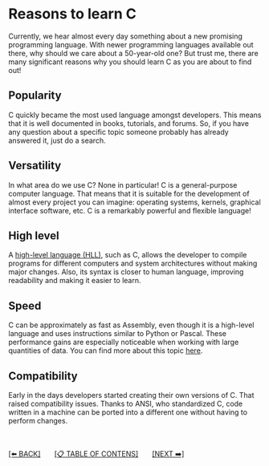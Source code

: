 # Reasons to learn C

Currently, we hear almost every day something about a new promising programming language. With newer programming languages available out there, why should we care about a 50-year-old one? But trust me, there are many significant reasons why you should learn C as you are about to find out!

## Popularity

C quickly became the most used language amongst developers. This means that it is well documented in books, tutorials, and forums. So, if you have any question about a specific topic someone probably has already answered it, just do a search.

## Versatility

In what area do we use C? None in particular! C is a general-purpose computer language. That means that it is suitable for the development of almost every project you can imagine: operating systems, kernels, graphical interface software, etc. C is a remarkably powerful and flexible language!

## High level

A [high-level language (HLL)](https://www.toppr.com/guides/computer-aptitude-and-knowledge/basics-of-computers/computer-languages/), such as C, allows the developer to compile programs for different computers and system architectures without making major changes. Also, its syntax is closer to human language, improving readability and making it easier to learn.

## Speed

C can be approximately as fast as Assembly, even though it is a high-level language and uses instructions similar to Python or Pascal. These performance gains are especially noticeable when working with large quantities of data.
You can find more about this topic [here](https://medium.com/codex/how-slow-is-python-compared-to-c-3795071ce82a).

## Compatibility

Early in the days developers started creating their own versions of C. That raised compatibility issues.
Thanks to ANSI, who standardized C, code written in a machine can be ported into a different one without having to perform changes.

<br><br>
[[⬅️ BACK]](1-history-of-c.md)
&nbsp;&nbsp;&nbsp;&nbsp;&nbsp;
[[📋 TABLE OF CONTENS]](../README.md)
&nbsp;&nbsp;&nbsp;&nbsp;&nbsp;
[[NEXT ➡️]](3-how-to-structure-a-program.md)
